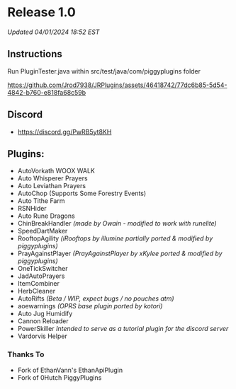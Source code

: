 # Release 1.0

*Updated 04/01/2024 18:52 EST*

## Instructions
Run PluginTester.java within src/test/java/com/piggyplugins folder


https://github.com/Jrod7938/JRPlugins/assets/46418742/77dc6b85-5d54-4842-b760-e818fa68c59b



## Discord

- https://discord.gg/PwRB5yt8KH

## Plugins:

- AutoVorkath WOOX WALK
- Auto Whisperer Prayers
- Auto Leviathan Prayers
- AutoChop (Supports Some Forestry Events)
- Auto Tithe Farm
- RSNHider
- Auto Rune Dragons
- ChinBreakHandler *(made by Owain - modified to work with runelite)*
- SpeedDartMaker
- RooftopAgility *(iRooftops by illumine partially ported & modified by piggyplugins)*
- PrayAgainstPlayer *(PrayAgainstPlayer by xKylee ported & modified by piggyplugins)*
- OneTickSwitcher
- JadAutoPrayers
- ItemCombiner
- HerbCleaner
- AutoRifts *(Beta / WIP, expect bugs / no pouches atm)*
- aoewarnings *(OPRS base plugin ported by kotori)*
- Auto Jug Humidify
- Cannon Reloader
- PowerSkiller *Intended to serve as a tutorial plugin for the discord server*
- Vardorvis Helper

### Thanks To

- Fork of EthanVann's EthanApiPlugin
- Fork of 0Hutch PiggyPlugins
